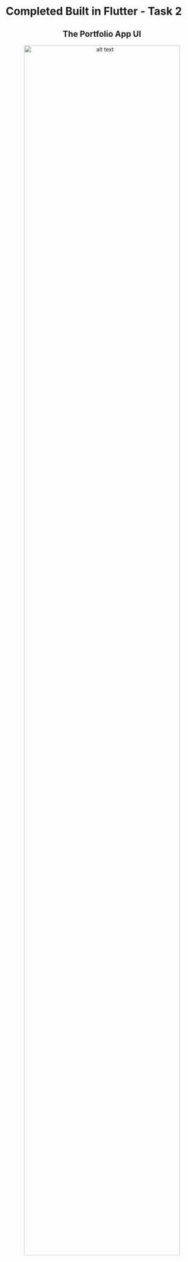 # Completed Built in Flutter - Task 2

<h2 align=center>The Portfolio App UI</h2>

<p align=center>
<img ste src="https://github.com/joseph-mj/BuiltInFlutter-Task-2/blob/main/portfolio_app/Portfolio%20Screenshot.png?raw=true" alt="alt text" width=90% > </p>

